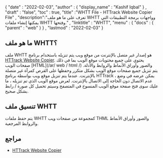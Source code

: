 {
  "date" : "2022-02-03",
  "author" : {
    "display_name" : "Kashif Iqbal"
} ,
  "draft" : "false",
  "toc" : true,
  "title" :"WHTT File - HTTrack Website Copier File" ,
  "description":"تعرف على ما هو ملف WHTT وواجهات برمجة التطبيقات التي يمكنها إنشاء ملفات WHTT وفتحها." ,
  "linktitle" : "WHTT",
  "menu" : {
    "docs" : {
      "parent" : "web"
}
} ,
  "lastmod" : "2022-02-03"
}

## ما هو ملف WHTT؟

ملف WHTT هو إصدار غير متصل بالإنترنت من موقع ويب يتم تنزيله باستخدام برنامج [HTTrack Website Copier](https://www.httrack.com/). يحتوي على جميع محتويات موقع الويب بما في ذلك صفحات الويب [HTML](/ar/ web / html /) والصور وأوراق الأنماط والروابط والأدلة. يتم تنزيل جميع صفحات موقع الويب بشكل متكرر وحفظها على القرص كمرآة غير متصلة بالإنترنت. عندما يتم تنزيل موقع ويب بواسطة برنامج HTTrack ، يمكن عرضه في وضع عدم الاتصال دون الحاجة إلى الاتصال بالإنترنت. لعرض موقع الويب الذي تم تنزيله ، ما عليك سوى فتح صفحة موقع الويب المنسوخ في المتصفح وسيتم تحميل كل صورة / رابط بشكل صحيح.

## تنسيق ملف WHTT

يتم حفظ ملفات WHTT كمجموعة من صفحات ويب THML والصور وأوراق الأنماط والروابط المرجعية.

## مراجع

* [HTTrack Website Copier](https://www.httrack.com/)


